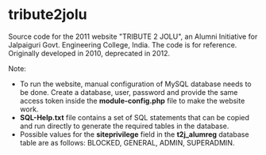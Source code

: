 tribute2jolu
============

Source code for the 2011 website "TRIBUTE 2 JOLU", an Alumni Initiative for Jalpaiguri Govt. Engineering College, India.
The code is for reference. Originally developed in 2010, deprecated in 2012.

Note:
* To run the website, manual configuration of MySQL database needs to be done. Create a database, user, password and provide the same access token inside the **module-config.php** file to make the website work.
* **SQL-Help.txt** file contains a set of SQL statements that can be copied and run directly to generate the required tables in the database.
* Possible values for the **siteprivilege** field in the **t2j_alumreg** database table are as follows: BLOCKED, GENERAL, ADMIN, SUPERADMIN.



